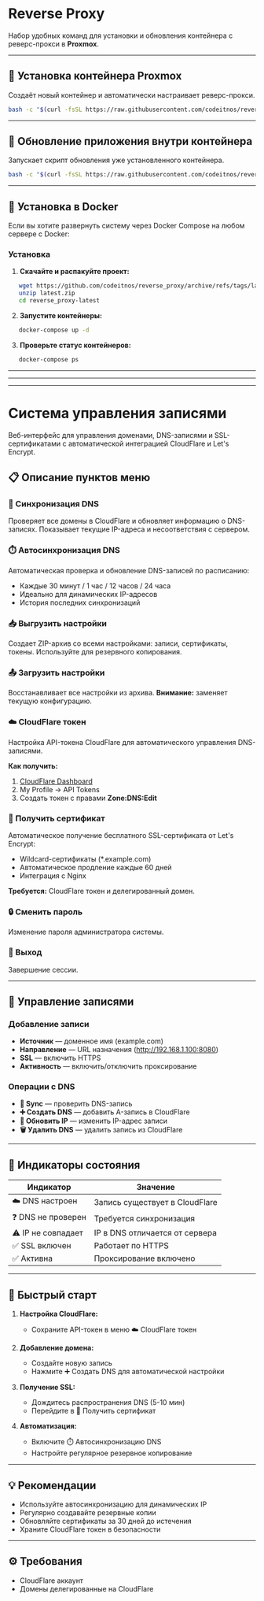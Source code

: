 # Reverse Proxy

Набор удобных команд для установки и обновления контейнера с реверс-прокси в **Proxmox**.

---

## 🚀 Установка контейнера Proxmox

Создаёт новый контейнер и автоматически настраивает реверс-прокси.

```bash
bash -c "$(curl -fsSL https://raw.githubusercontent.com/codeitnos/reverse_proxy/refs/heads/master/install.sh)"
```

---

## 🔄 Обновление приложения внутри контейнера

Запускает скрипт обновления уже установленного контейнера.

```bash
bash -c "$(curl -fsSL https://raw.githubusercontent.com/codeitnos/reverse_proxy/refs/heads/master/update.sh)"
```

---


## 🐳 Установка в Docker

Если вы хотите развернуть систему через Docker Compose на любом сервере с Docker:


### Установка

1. **Скачайте и распакуйте проект:**
```bash
   wget https://github.com/codeitnos/reverse_proxy/archive/refs/tags/latest.zip
   unzip latest.zip
   cd reverse_proxy-latest
```

2. **Запустите контейнеры:**
```bash
   docker-compose up -d
```

3. **Проверьте статус контейнеров:**
```bash
   docker-compose ps
```


---

---

---


# Система управления записями

Веб-интерфейс для управления доменами, DNS-записями и SSL-сертификатами с автоматической интеграцией CloudFlare и Let's Encrypt.

## 📋 Описание пунктов меню

### 🔄 Синхронизация DNS
Проверяет все домены в CloudFlare и обновляет информацию о DNS-записях. Показывает текущие IP-адреса и несоответствия с сервером.

### ⏱️ Автосинхронизация DNS
Автоматическая проверка и обновление DNS-записей по расписанию:
- Каждые 30 минут / 1 час / 12 часов / 24 часа
- Идеально для динамических IP-адресов
- История последних синхронизаций

### 📥 Выгрузить настройки
Создает ZIP-архив со всеми настройками: записи, сертификаты, токены. Используйте для резервного копирования.

### 📤 Загрузить настройки
Восстанавливает все настройки из архива. **Внимание:** заменяет текущую конфигурацию.

### ☁️ CloudFlare токен
Настройка API-токена CloudFlare для автоматического управления DNS-записями.

**Как получить:**
1. [CloudFlare Dashboard](https://dash.cloudflare.com/profile/api-tokens)
2. My Profile → API Tokens
3. Создать токен с правами **Zone:DNS:Edit**

### 🔐 Получить сертификат
Автоматическое получение бесплатного SSL-сертификата от Let's Encrypt:
- Wildcard-сертификаты (*.example.com)
- Автоматическое продление каждые 60 дней
- Интеграция с Nginx

**Требуется:** CloudFlare токен и делегированный домен.

### 🔒 Сменить пароль
Изменение пароля администратора системы.

### 🚪 Выход
Завершение сессии.

---

## 📝 Управление записями

### Добавление записи
- **Источник** — доменное имя (example.com)
- **Направление** — URL назначения (http://192.168.1.100:8080)
- **SSL** — включить HTTPS
- **Активность** — включить/отключить проксирование

### Операции с DNS
- **🔄 Sync** — проверить DNS-запись
- **➕ Создать DNS** — добавить A-запись в CloudFlare
- **📝 Обновить IP** — изменить IP-адрес записи
- **🗑️ Удалить DNS** — удалить запись из CloudFlare

---

## 🚦 Индикаторы состояния

| Индикатор | Значение |
|-----------|----------|
| ☁️ DNS настроен | Запись существует в CloudFlare |
| ❓ DNS не проверен | Требуется синхронизация |
| ⚠️ IP не совпадает | IP в DNS отличается от сервера |
| ✅ SSL включен | Работает по HTTPS |
| ✅ Активна | Проксирование включено |

---

## 🚀 Быстрый старт

1. **Настройка CloudFlare:**
    - Сохраните API-токен в меню ☁️ CloudFlare токен

2. **Добавление домена:**
    - Создайте новую запись
    - Нажмите ➕ Создать DNS для автоматической настройки

3. **Получение SSL:**
    - Дождитесь распространения DNS (5-10 мин)
    - Перейдите в 🔐 Получить сертификат

4. **Автоматизация:**
    - Включите ⏱️ Автосинхронизацию DNS
    - Настройте регулярное резервное копирование

---

## 💡 Рекомендации

- Используйте автосинхронизацию для динамических IP
- Регулярно создавайте резервные копии
- Обновляйте сертификаты за 30 дней до истечения
- Храните CloudFlare токен в безопасности

---

## ⚙️ Требования

- CloudFlare аккаунт
- Домены делегированные на CloudFlare


